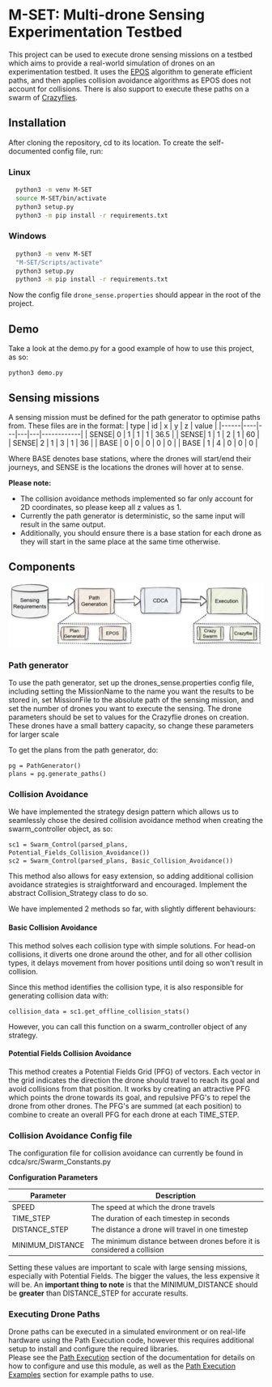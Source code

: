 

# M-SET: Multi-drone Sensing Experimentation Testbed
This project can be used to execute drone sensing missions on a testbed which aims to provide a real-world simulation of drones on an experimentation testbed. It uses the [EPOS](https://github.com/epournaras/EPOS) algorithm to generate efficient paths, and then applies collision avoidance algorithms as EPOS does not account for collisions. There is also support to execute these paths on a swarm of [Crazyflies](https://www.bitcraze.io/products/crazyflie-2-1/).









## Installation

After cloning the repository, cd to its location. To create the self-documented config file, run:

### Linux
```bash
  python3 -m venv M-SET
  source M-SET/bin/activate
  python3 setup.py
  python3 -m pip install -r requirements.txt
```
### Windows
```bash
  python3 -m venv M-SET
  "M-SET/Scripts/activate"
  python3 setup.py
  python3 -m pip install -r requirements.txt
```
Now the config file ```drone_sense.properties``` should appear in the root of the project.

## Demo
Take a look at the demo.py for a good example of how to use this project, as so:
```
python3 demo.py
```




## Sensing missions
A sensing mission must be defined for the path generator to optimise paths from. These files are in the format:
| type | id | x | y | z | value      |
|------|----|---|---|---|------------|
| SENSE| 0  | 1 | 1 | 1 | 36.5       |
| SENSE| 1  | 1 | 2 | 1 | 60         |
| SENSE| 2  | 1 | 3 | 1 | 36         |
| BASE | 0  | 0 | 0 | 0 | 0          |
| BASE | 1  | 4 | 0 | 0 | 0          |

Where BASE denotes base stations, where the drones will start/end their journeys, and SENSE is the locations the drones will hover at to sense.

**Please note:**

- The collision avoidance methods implemented so far only account for 2D coordinates, so please keep all z values as 1.
- Currently the path generator is deterministic, so the same input will result in the same output.
- Additionally, you should ensure there is a base station for each drone as they will start in the same place at the same time otherwise.




## Components

![Component Diagram](Component_Diagram.png)

### Path generator

To use the path generator, set up the drones_sense.properties config file, including setting the MissionName to the name you want the results to be stored in, set MissionFile to the absolute path of the sensing mission, and set the  number of drones you want to execute the sensing. The drone parameters should be set to values for the Crazyflie drones on creation. These drones have a small battery capacity, so change these parameters for larger scale

To get the plans from the path generator, do:
```
pg = PathGenerator()
plans = pg.generate_paths()
```

### Collision Avoidance
We have implemented the strategy design pattern which allows us to seamlessly chose the desired collision avoidance method when creating the swarm_controller object, as so:

```
sc1 = Swarm_Control(parsed_plans, Potential_Fields_Collision_Avoidance())
sc2 = Swarm_Control(parsed_plans, Basic_Collision_Avoidance())
```
This method also allows for easy extension, so adding additional collision avoidance strategies is straightforward and encouraged. Implement the abstract Collision_Strategy class to do so.

We have implemented 2 methods so far, with slightly different behaviours:

#### Basic Collision Avoidance
This method solves each collision type with simple solutions. For  head-on collisions, it diverts one drone around the other, and for all other collision types, it delays movement from hover positions until doing so won't result in collision.

Since this method identifies the collision type, it is also responsible for generating collision data with:
```
collision_data = sc1.get_offline_collision_stats()
```
However, you can call this function on a swarm_controller object of any strategy.

#### Potential Fields Collision Avoidance
This method creates a Potential Fields Grid (PFG) of vectors. Each vector in the grid indicates the direction the drone should travel to reach its goal and avoid collisions from that position.
It works by creating an attractive PFG which points the drone towards its goal, and repulsive PFG's to repel the drone from other drones. The PFG's are summed (at each position) to combine to create an overall PFG for each drone at each TIME_STEP.


### Collision Avoidance Config file
The configuration file for collision avoidance can currently be found in cdca/src/Swarm_Constants.py

**Configuration Parameters**

| Parameter          | Description                                                             |
|--------------------|-------------------------------------------------------------------------|
| SPEED              | The speed at which the drone travels                                    |
| TIME_STEP          | The duration of each timestep in seconds                                |
| DISTANCE_STEP      | The distance a drone will travel in one timestep                        |
| MINIMUM_DISTANCE   | The minimum distance between drones before it is considered a collision |

Setting these values are important to scale with large sensing missions, especially with Potential Fields. The bigger the values, the less expensive it will be. An **important thing to note** is that the MINIMUM_DISTANCE should be **greater** than DISTANCE_STEP for accurate results.

### Executing Drone Paths
Drone paths can be executed in a simulated environment or on real-life hardware using the Path Execution code, however this requires additional setup to install and configure the required libraries.   
Please see the [Path Execution](https://github.com/TDI-Lab/M-SET-Documentation/blob/main/Path%20Execution.md) section of the documentation for details on how to configure and use this module, as well as the [Path Execution Examples](https://github.com/TDI-Lab/M-SET-Documentation/blob/main/Path%20Execution%20Examples.md) section for example paths to use.

